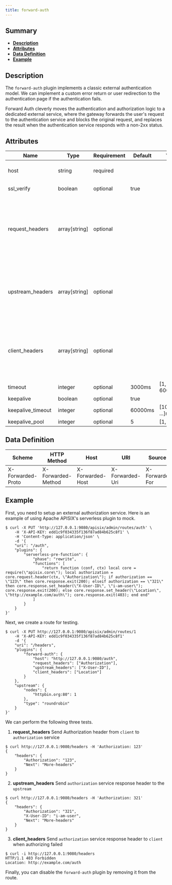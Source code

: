 ```yaml
---
title: forward-auth
---
```


<!--
#
# Licensed to the Apache Software Foundation (ASF) under one or more
# contributor license agreements.  See the NOTICE file distributed with
# this work for additional information regarding copyright ownership.
# The ASF licenses this file to You under the Apache License, Version 2.0
# (the "License"); you may not use this file except in compliance with
# the License.  You may obtain a copy of the License at
#
#     http://www.apache.org/licenses/LICENSE-2.0
#
# Unless required by applicable law or agreed to in writing, software
# distributed under the License is distributed on an "AS IS" BASIS,
# WITHOUT WARRANTIES OR CONDITIONS OF ANY KIND, either express or implied.
# See the License for the specific language governing permissions and
# limitations under the License.
#
-->

## Summary

- [**Description**](#description)
- [**Attributes**](#attributes)
- [**Data Definition**](#data-definition)
- [**Example**](#example)

## Description

The `forward-auth` plugin implements a classic external authentication model. We can implement a custom error return or user redirection to the authentication page if the authentication fails.

Forward Auth cleverly moves the authentication and authorization logic to a dedicated external service, where the gateway forwards the user's request to the authentication service and blocks the original request, and replaces the result when the authentication service responds with a non-2xx status.

## Attributes

| Name | Type | Requirement | Default | Valid | Description |
| -- | -- | -- | -- | -- | -- |
| host | string | required |  |  | Authorization service host (eg. https://localhost:9188) |
| ssl_verify | boolean | optional | true |   | Whether to verify the certificate |
| request_headers | array[string] | optional |  |  | `client` request header that will be sent to the `authorization` service. When it is not set, no `client` request headers are sent to the `authorization` service, except for those provided by APISIX (X-Forwarded-XXX). |
| upstream_headers | array[string] | optional |  |  | `authorization` service response header that will be sent to the `upstream`. When it is not set, will not forward the `authorization` service response header to the `upstream`. |
| client_headers | array[string] | optional |  |  | `authorization` response header that will be sent to the `client` when authorize failure. When it is not set, will not forward the `authorization` service response header to the `client`. |
| timeout | integer | optional | 3000ms | [1, 60000]ms | Authorization service HTTP call timeout |
| keepalive | boolean | optional | true |  | HTTP keepalive |
| keepalive_timeout | integer | optional | 60000ms | [1000, ...]ms | keepalive idle timeout |
| keepalive_pool | integer | optional | 5 | [1, ...]ms | Connection pool limit |

## Data Definition

| Scheme | HTTP Method | Host | URI | Source IP |
| -- | -- | -- | -- | -- |
| X-Forwarded-Proto | X-Forwarded-Method | X-Forwarded-Host | X-Forwarded-Uri | X-Forwarded-For |
## Example

First, you need to setup an external authorization service. Here is an example of using Apache APISIX's serverless plugin to mock.

```shell
$ curl -X PUT 'http://127.0.0.1:9080/apisix/admin/routes/auth' \
    -H 'X-API-KEY: edd1c9f034335f136f87ad84b625c8f1' \
    -H 'Content-Type: application/json' \
    -d '{
    "uri": "/auth",
    "plugins": {
        "serverless-pre-function": {
            "phase": "rewrite",
            "functions": [
                "return function (conf, ctx) local core = require(\"apisix.core\"); local authorization = core.request.header(ctx, \"Authorization\"); if authorization == \"123\" then core.response.exit(200); elseif authorization == \"321\" then core.response.set_header(\"X-User-ID\", \"i-am-user\"); core.response.exit(200); else core.response.set_header(\"Location\", \"http://example.com/auth\"); core.response.exit(403); end end"
            ]
        }
    }
}'
```

Next, we create a route for testing.

```shell
$ curl -X PUT http://127.0.0.1:9080/apisix/admin/routes/1
    -H 'X-API-KEY: edd1c9f034335f136f87ad84b625c8f1'
    -d '{
    "uri": "/headers",
    "plugins": {
        "forward-auth": {
            "host": "http://127.0.0.1:9080/auth",
            "request_headers": ["Authorization"],
            "upstream_headers": ["X-User-ID"],
            "client_headers": ["Location"]
        }
    },
    "upstream": {
        "nodes": {
            "httpbin.org:80": 1
        },
        "type": "roundrobin"
    }
}'
```

We can perform the following three tests.

1. **request_headers** Send Authorization header from `client` to `authorization` service

```shell
$ curl http://127.0.0.1:9080/headers -H 'Authorization: 123'
{
    "headers": {
        "Authorization": "123",
        "Next": "More-headers"
    }
}
```

2. **upstream_headers** Send `authorization` service response header to the `upstream`

```shell
$ curl http://127.0.0.1:9080/headers -H 'Authorization: 321'
{
    "headers": {
        "Authorization": "321",
        "X-User-ID": "i-am-user",
        "Next": "More-headers"
    }
}
```

3. **client_headers** Send `authorization` service response header to `client` when authorizing failed

```shell
$ curl -i http://127.0.0.1:9080/headers
HTTP/1.1 403 Forbidden
Location: http://example.com/auth
```

Finally, you can disable the `forward-auth` plugin by removing it from the route.
